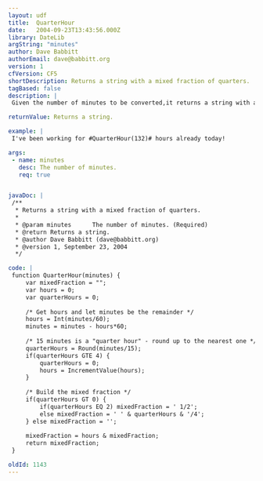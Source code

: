 ```yaml
---
layout: udf
title:  QuarterHour
date:   2004-09-23T13:43:56.000Z
library: DateLib
argString: "minutes"
author: Dave Babbitt
authorEmail: dave@babbitt.org
version: 1
cfVersion: CF5
shortDescription: Returns a string with a mixed fraction of quarters.
tagBased: false
description: |
 Given the number of minutes to be converted,it returns a string with a mixed fraction of fourths of an hour.

returnValue: Returns a string.

example: |
 I've been working for #QuarterHour(132)# hours already today!

args:
 - name: minutes
   desc: The number of minutes.
   req: true


javaDoc: |
 /**
  * Returns a string with a mixed fraction of quarters.
  * 
  * @param minutes      The number of minutes. (Required)
  * @return Returns a string. 
  * @author Dave Babbitt (dave@babbitt.org) 
  * @version 1, September 23, 2004 
  */

code: |
 function QuarterHour(minutes) {
     var mixedFraction = "";
     var hours = 0;
     var quarterHours = 0;
     
     /* Get hours and let minutes be the remainder */
     hours = Int(minutes/60);
     minutes = minutes - hours*60;
 
     /* 15 minutes is a "quarter hour" - round up to the nearest one */
     quarterHours = Round(minutes/15);
     if(quarterHours GTE 4) {
         quarterHours = 0;
         hours = IncrementValue(hours);
     }
 
     /* Build the mixed fraction */
     if(quarterHours GT 0) {
         if(quarterHours EQ 2) mixedFraction = ' 1/2';
         else mixedFraction = ' ' & quarterHours & '/4';
     } else mixedFraction = '';
 
     mixedFraction = hours & mixedFraction;
     return mixedFraction;
 }

oldId: 1143
---
```


